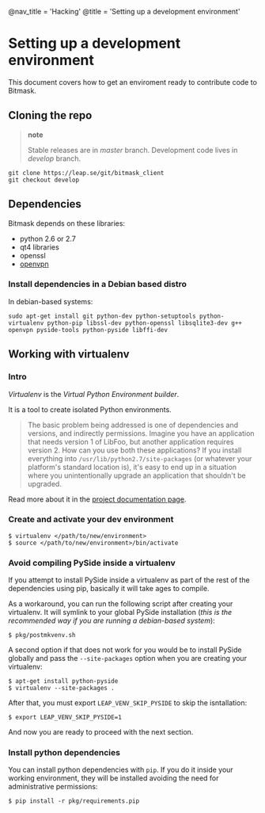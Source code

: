 @nav_title = 'Hacking'
@title = 'Setting up a development environment'

Setting up a development environment
====================================

This document covers how to get an enviroment ready to contribute code
to Bitmask.

Cloning the repo
----------------

> **note**
>
> Stable releases are in *master* branch. Development code lives in
> *develop* branch.

    git clone https://leap.se/git/bitmask_client
    git checkout develop

Dependencies
------------

Bitmask depends on these libraries:

- python 2.6 or 2.7
- qt4 libraries
- openssl
- [openvpn](http://openvpn.net/index.php/open-source/345-openvpn-project.html)

### Install dependencies in a Debian based distro

In debian-based systems:

    sudo apt-get install git python-dev python-setuptools python-virtualenv python-pip libssl-dev python-openssl libsqlite3-dev g++ openvpn pyside-tools python-pyside libffi-dev


Working with virtualenv
-----------------------

### Intro

*Virtualenv* is the *Virtual Python Environment builder*.

It is a tool to create isolated Python environments.

> The basic problem being addressed is one of dependencies and versions,
and indirectly permissions. Imagine you have an application that needs
version 1 of LibFoo, but another application requires version 2. How can
you use both these applications? If you install everything into
`/usr/lib/python2.7/site-packages` (or whatever your platform's standard
location is), it's easy to end up in a situation where you
unintentionally upgrade an application that shouldn't be upgraded.

Read more about it in the [project documentation
page](http://www.virtualenv.org/en/latest/virtualenv.html).

### Create and activate your dev environment

    $ virtualenv </path/to/new/environment>
    $ source </path/to/new/environment>/bin/activate

### Avoid compiling PySide inside a virtualenv

If you attempt to install PySide inside a virtualenv as part of the rest
of the dependencies using pip, basically it will take ages to compile.

As a workaround, you can run the following script after creating your
virtualenv. It will symlink to your global PySide installation (*this is
the recommended way if you are running a debian-based system*):

    $ pkg/postmkvenv.sh

A second option if that does not work for you would be to install PySide
globally and pass the `--site-packages` option when you are creating
your virtualenv:

    $ apt-get install python-pyside
    $ virtualenv --site-packages .

After that, you must export `LEAP_VENV_SKIP_PYSIDE` to skip the
isntallation:

    $ export LEAP_VENV_SKIP_PYSIDE=1

And now you are ready to proceed with the next section.

### Install python dependencies

You can install python dependencies with `pip`. If you do it inside your
working environment, they will be installed avoiding the need for
administrative permissions:

    $ pip install -r pkg/requirements.pip
